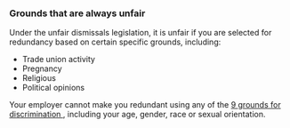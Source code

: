###  Grounds that are always unfair

Under the unfair dismissals legislation, it is unfair if you are selected for
redundancy based on certain specific grounds, including:

  * Trade union activity 
  * Pregnancy 
  * Religious 
  * Political opinions 

Your employer cannot make you redundant using any of the [ 9 grounds for
discrimination ](/en/employment/equality-in-work/equality-in-the-workplace/) ,
including your age, gender, race or sexual orientation.
